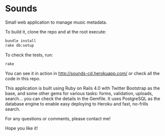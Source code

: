 # Sounds

Small web application to manage music metadata.

To build it, clone the repo and at the root execute:

```bash
bundle install
rake db:setup
```

To check the tests, run:
```bash
rake
```

You can see it in action in
http://sounds-cd.herokuapp.com/
or check all the code in this repo.

This application is built using Ruby on Rails 4.0 with Twitter Bootstrap as the base, and some other gems for various tasks: forms, validation, uploads, search... you can check the details in the Gemfile. It uses PostgreSQL as the database engine to enable easy deploying to Heroku and fast, no-frills search.

For any questions or comments, please contact me!

Hope you like it!

